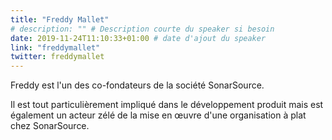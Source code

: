 ```yaml
---
title: "Freddy Mallet"
# description: "" # Description courte du speaker si besoin
date: 2019-11-24T11:10:33+01:00 # date d'ajout du speaker
link: "freddymallet"
twitter: freddymallet
---
```

Freddy est l'un des co-fondateurs de la société SonarSource. 

Il est tout particulièrement impliqué dans le développement produit mais est également un acteur zélé de la mise en œuvre d'une organisation à plat chez SonarSource.